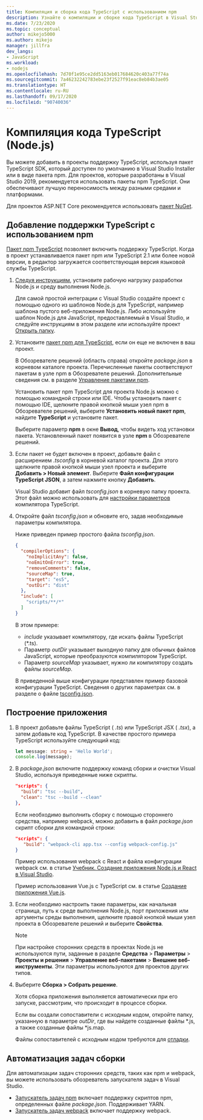 ```yaml
---
title: Компиляция и сборка кода TypeScript с использованием npm
description: Узнайте о компиляции и сборке кода TypeScript в Visual Studio.
ms.date: 7/23/2020
ms.topic: conceptual
author: mikejo5000
ms.author: mikejo
manager: jillfra
dev_langs:
- JavaScript
ms.workload:
- nodejs
ms.openlocfilehash: 7d70f1e95ce2dd5163eb017684620c403a77f74a
ms.sourcegitcommit: 7a46232242783ebe23f2527f91eac8eb84b3ae05
ms.translationtype: HT
ms.contentlocale: ru-RU
ms.lasthandoff: 09/17/2020
ms.locfileid: "90740036"
---
```

# <a name="compile-typescript-code-nodejs"></a>Компиляция кода TypeScript (Node.js)

Вы можете добавить в проекты поддержку TypeScript, используя пакет TypeScript SDK, который доступен по умолчанию в Visual Studio Installer или в виде пакета npm. Для проектов, которые разработаны в Visual Studio 2019, рекомендуется использовать пакеты npm TypeScript. Они обеспечивают лучшую переносимость между разными средами и платформами.

Для проектов ASP.NET Core рекомендуется использовать [пакет NuGet](../javascript/compile-typescript-code-nuget.md).

## <a name="add-typescript-support-using-npm"></a>Добавление поддержки TypeScript с использованием npm

[Пакет npm TypeScript](https://www.npmjs.com/package/typescript) позволяет включить поддержку TypeScript. Когда в проект устанавливается пакет npm или TypeScript 2.1 или более новой версии, в редактор загружается соответствующая версия языковой службы TypeScript.

1. [Следуя инструкциям](../ide/quickstart-nodejs.md?toc=%252fvisualstudio%252fjavascript%252ftoc.json), установите рабочую нагрузку разработки Node.js и среду выполнения Node.js.

   Для самой простой интеграции с Visual Studio создайте проект с помощью одного из шаблонов Node.js для TypeScript, например шаблона пустого веб-приложения Node.js. Либо используйте шаблон Node.js для JavaScript, предоставляемый в Visual Studio, и следуйте инструкциям в этом разделе или используйте проект [Открыть папку](../javascript/develop-javascript-code-without-solutions-projects.md).

1. Установите [пакет npm для TypeScript](https://www.npmjs.com/package/typescript), если он еще не включен в ваш проект.

   В Обозревателе решений (область справа) откройте *package.json* в корневом каталоге проекта. Перечисленные пакеты соответствуют пакетам в узле npm в Обозревателе решений. Дополнительные сведения см. в разделе [Управление пакетами npm](../javascript/npm-package-management.md).

   Установить пакет npm TypeScript для проекта Node.js можно с помощью командной строки или IDE. Чтобы установить пакет с помощью IDE, щелкните правой кнопкой мыши узел npm в Обозревателе решений, выберите **Установить новый пакет npm**, найдите **TypeScript** и установите пакет.

   Выберите параметр **npm** в окне **Вывод**, чтобы видеть ход установки пакета. Установленный пакет появится в узле **npm** в Обозревателе решений.

1. Если пакет не будет включен в проект, добавьте файл с расширением *.tsconfig* в корневой каталог проекта. Для этого щелкните правой кнопкой мыши узел проекта и выберите **Добавить > Новый элемент**. Выберите **Файл конфигурации TypeScript JSON**, а затем нажмите кнопку **Добавить**.

   Visual Studio добавит файл *tsconfig.json* в корневую папку проекта. Этот файл можно использовать для [настройки параметров](https://www.typescriptlang.org/docs/handbook/tsconfig-json.html) компилятора TypeScript.

1. Откройте файл *tsconfig.json* и обновите его, задав необходимые параметры компилятора.

   Ниже приведен пример простого файла *tsconfig.json*.

   ```json
   {
     "compilerOptions": {
       "noImplicitAny": false,
       "noEmitOnError": true,
       "removeComments": false,
       "sourceMap": true,
       "target": "es5",
       "outDir": "dist"
     },
     "include": [
       "scripts/**/*"
     ]
   }
   ```

   В этом примере:
   - *include* указывает компилятору, где искать файлы TypeScript (*.ts).
   - Параметр *outDir* указывает выходную папку для обычных файлов JavaScript, которые преобразуются компилятором TypeScript.
   - Параметр *sourceMap* указывает, нужно ли компилятору создать файлы *sourceMap*.

   В приведенной выше конфигурации представлен пример базовой конфигурации TypeScript. Сведения о других параметрах см. в разделе о файле [tsconfig.json](https://www.typescriptlang.org/docs/handbook/tsconfig-json.html).

## <a name="build-the-application"></a>Построение приложения

1. В проект добавьте файлы TypeScript ( *.ts*) или TypeScript JSX ( *.tsx*), а затем добавьте код TypeScript. В качестве простого примера TypeScript используйте следующий код:

   ```typescript
   let message: string = 'Hello World';
   console.log(message);
   ```

1. В *package.json* включите поддержку команд сборки и очистки Visual Studio, используя приведенные ниже скрипты.

   ```json
   "scripts": {
     "build": "tsc --build",
     "clean": "tsc --build --clean"
   },
   ```

   Если необходимо выполнить сборку с помощью стороннего средства, например webpack, можно добавить в файл *package.json* скрипт сборки для командной строки:

   ```json
   "scripts": {
      "build": "webpack-cli app.tsx --config webpack-config.js"
   }
   ```

   Пример использования webpack с React и файла конфигурации webpack см. в статье [Учебник. Создание приложения Node.js и React в Visual Studio](../javascript/tutorial-nodejs-with-react-and-jsx.md).

   Пример использования Vue.js с TypeScript см. в статье [Создание приложения Vue.js](/javascript/create-application-with-vuejs).

1. Если необходимо настроить такие параметры, как начальная страница, путь к среде выполнения Node.js, порт приложения или аргументы среды выполнения, щелкните правой кнопкой мыши узел проекта в Обозревателе решений и выберите **Свойства**.

   >[!NOTE]
   > При настройке сторонних средств в проектах Node.js не используются пути, заданные в разделе **Средства** > **Параметры** > **Проекты и решения** > **Управление веб-пакетами** > **Внешние веб-инструменты**. Эти параметры используются для проектов других типов.

1. Выберите **Сборка > Собрать решение**.

   Хотя сборка приложения выполняется автоматически при его запуске, рассмотрим, что происходит в процессе сборки.

   Если вы создали сопоставители с исходным кодом, откройте папку, указанную в параметре *outDir*, где вы найдете созданные файлы \*.js, а также созданные файлы \*js.map.

   Файлы сопоставителей с исходным кодом требуются для [отладки](../javascript/debug-nodejs.md).

## <a name="automate-build-tasks"></a>Автоматизация задач сборки

Для автоматизации задач сторонних средств, таких как npm и webpack, вы можете использовать обозреватель запускателя задач в Visual Studio.

- [Запускатель задач npm](https://marketplace.visualstudio.com/items?itemName=MadsKristensen.NPMTaskRunner) включает поддержку скриптов npm, определенных файле *package.json*. Поддерживает YARN.
- [Запускатель задач webpack](https://marketplace.visualstudio.com/items?itemName=MadsKristensen.WebPackTaskRunner) включает поддержку webpack.